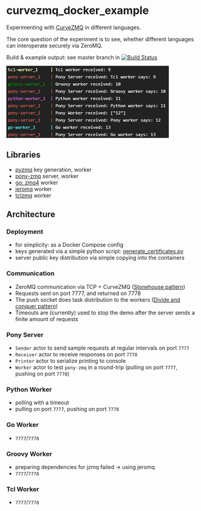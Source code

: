 # curvezmq_docker_example

Experimenting with [CurveZMQ](http://curvezmq.org) in different languages.

The core question of the experiment is to see, whether different languages can interoperate securely via ZeroMQ.

Build & example output: see master branch in [![Build Status](https://travis-ci.org/d-led/curvezmq_docker_example.svg?branch=master)](https://travis-ci.org/d-led/curvezmq_docker_example/builds)

![](output.png)

## Libraries

- [pyzmq](http://pyzmq.readthedocs.io/en/latest/) key generation, worker
- [pony-zmq](https://github.com/jemc/pony-zmq) server, worker
- [go: zmq4](https://github.com/pebbe/zmq4) worker
- [jeromq](https://github.com/zeromq/jeromq) worker
- [tclzmq](https://github.com/jdc8/tclzmq.git) worker

## Architecture

### Deployment

- for simplicity: as a Docker Compose config
- keys generated via a simple python script: [generate_certificates.py](generate_certificates.py)
- server public key distribution via simple copying into the containers

### Communication

- ZeroMQ communication via TCP + CurveZMQ ([Stonehouse pattern](http://hintjens.com/blog:49#toc5))
- Requests sent on port 7777, and returned on 7778
- The push socket does task distribution to the workers ([Divide and conquer pattern](http://zguide.zeromq.org/page:all#Divide-and-Conquer))
- Timeouts are (currently) used to stop the demo after the server sends a finite amount of requests

### Pony Server

- `Sender` actor to send sample requests at regular intervals on port `7777`
- `Receiver` actor to receive responses on port `7778`
- `Printer` actor to serialize printing to console
- `Worker` actor to test `pony-zmq` in a round-trip (pulling on port `7777`, pushing on port `7778`)

### Python Worker

- polling with a timeout
- pulling on port `7777`, pushing on port `7778`

### Go Worker

- `7777`/`7778`

### Groovy Worker

- preparing dependencies for jzmq failed &rarr; using jeromq
- `7777`/`7778`

### Tcl Worker

- `7777`/`7778`
